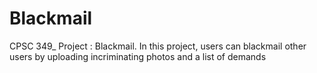 # Blackmail
CPSC 349_ Project : Blackmail. In this project, users can blackmail other users by uploading incriminating photos and a list of demands
